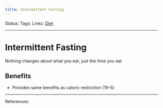 ```yaml
---
title: Intermittent Fasting
---
```

Status:
Tags:
Links: [Diet](out/diet.md)
___
# Intermittent Fasting
Nothing changes about what you eat, just the time you eat
## Benefits
- Provides same benefits as caloric restriction (19-5)
___
References:
